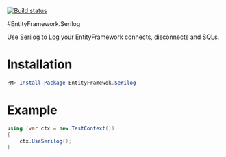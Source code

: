 [![Build status](https://ci.appveyor.com/api/projects/status/l9b3ure2ihj4e5fl?svg=true)](https://ci.appveyor.com/project/joelweiss/entityframework-serilog)

#EntityFramework.Serilog

Use [Serilog](http://serilog.net/) to Log your EntityFramework connects, disconnects and SQLs.

# Installation
```powershell
PM> Install-Package EntityFramewok.Serilog
```
# Example
```csharp
using (var ctx = new TestContext())
{
	ctx.UseSerilog();
}
```